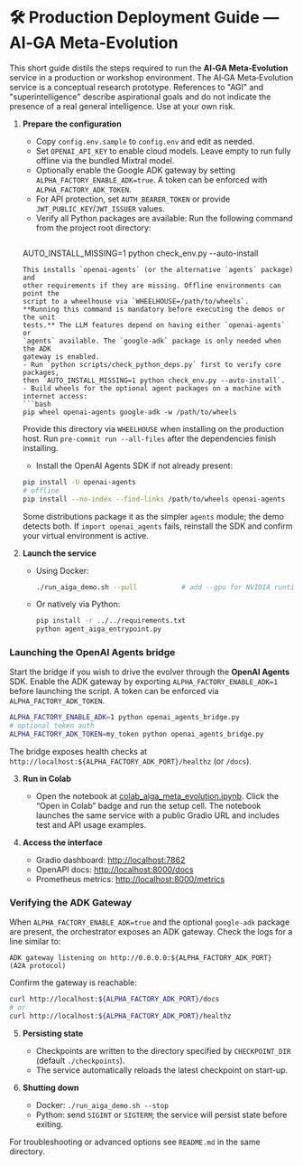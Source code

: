 # 🛠️ Production Deployment Guide — AI‑GA Meta‑Evolution

This short guide distils the steps required to run the **AI‑GA Meta‑Evolution** service in a production or workshop environment.
The AI‑GA Meta‑Evolution service is a conceptual research prototype. References to "AGI" and "superintelligence" describe aspirational goals and do not indicate the presence of a real general intelligence. Use at your own risk.

1. **Prepare the configuration**
   - Copy `config.env.sample` to `config.env` and edit as needed.
   - Set `OPENAI_API_KEY` to enable cloud models. Leave empty to run fully offline via the bundled Mixtral model.
   - Optionally enable the Google ADK gateway by setting `ALPHA_FACTORY_ENABLE_ADK=true`. A token can be enforced with `ALPHA_FACTORY_ADK_TOKEN`.
   - For API protection, set `AUTH_BEARER_TOKEN` or provide `JWT_PUBLIC_KEY`/`JWT_ISSUER` values.
   - Verify all Python packages are available:
     Run the following command from the project root directory:
     ```bash
    AUTO_INSTALL_MISSING=1 python check_env.py --auto-install
     ```
     This installs `openai-agents` (or the alternative `agents` package) and
     other requirements if they are missing. Offline environments can point the
     script to a wheelhouse via `WHEELHOUSE=/path/to/wheels`.
     **Running this command is mandatory before executing the demos or the unit
     tests.** The LLM features depend on having either `openai-agents` or
     `agents` available. The `google-adk` package is only needed when the ADK
     gateway is enabled.
   - Run `python scripts/check_python_deps.py` first to verify core packages,
     then `AUTO_INSTALL_MISSING=1 python check_env.py --auto-install`.
   - Build wheels for the optional agent packages on a machine with internet access:
     ```bash
     pip wheel openai-agents google-adk -w /path/to/wheels
     ```
     Provide this directory via `WHEELHOUSE` when installing on the production host.
Run `pre-commit run --all-files` after the dependencies finish installing.
   - Install the OpenAI Agents SDK if not already present:
    ```bash
    pip install -U openai-agents
    # offline
    pip install --no-index --find-links /path/to/wheels openai-agents
    ```
    Some distributions package it as the simpler `agents` module; the demo
    detects both. If `import openai_agents` fails, reinstall the SDK and
     confirm your virtual environment is active.

2. **Launch the service**
   - Using Docker:
     ```bash
     ./run_aiga_demo.sh --pull           # add --gpu for NVIDIA runtime
     ```
   - Or natively via Python:
     ```bash
     pip install -r ../../requirements.txt
     python agent_aiga_entrypoint.py
     ```

### Launching the OpenAI Agents bridge

Start the bridge if you wish to drive the evolver through the **OpenAI Agents**
SDK.  Enable the ADK gateway by exporting `ALPHA_FACTORY_ENABLE_ADK=1` before
launching the script.  A token can be enforced via
`ALPHA_FACTORY_ADK_TOKEN`.

```bash
ALPHA_FACTORY_ENABLE_ADK=1 python openai_agents_bridge.py
# optional token auth
ALPHA_FACTORY_ADK_TOKEN=my_token python openai_agents_bridge.py
```

The bridge exposes health checks at
`http://localhost:${ALPHA_FACTORY_ADK_PORT}/healthz` (or `/docs`).

3. **Run in Colab**
   - Open the notebook at
     [colab_aiga_meta_evolution.ipynb](colab_aiga_meta_evolution.ipynb).
     Click the “Open in Colab” badge and run the setup cell. The notebook
     launches the same service with a public Gradio URL and includes test
     and API usage examples.

4. **Access the interface**
   - Gradio dashboard: [http://localhost:7862](http://localhost:7862)
   - OpenAPI docs: [http://localhost:8000/docs](http://localhost:8000/docs)
   - Prometheus metrics: [http://localhost:8000/metrics](http://localhost:8000/metrics)

### Verifying the ADK Gateway
When `ALPHA_FACTORY_ENABLE_ADK=true` and the optional `google-adk` package are
present, the orchestrator exposes an ADK gateway.  Check the logs for a line
similar to:

```
ADK gateway listening on http://0.0.0.0:${ALPHA_FACTORY_ADK_PORT}  (A2A protocol)
```

Confirm the gateway is reachable:

```bash
curl http://localhost:${ALPHA_FACTORY_ADK_PORT}/docs
# or
curl http://localhost:${ALPHA_FACTORY_ADK_PORT}/healthz
```

5. **Persisting state**
   - Checkpoints are written to the directory specified by `CHECKPOINT_DIR` (default `./checkpoints`).
   - The service automatically reloads the latest checkpoint on start-up.

6. **Shutting down**
   - Docker: `./run_aiga_demo.sh --stop`
   - Python: send `SIGINT` or `SIGTERM`; the service will persist state before exiting.

For troubleshooting or advanced options see `README.md` in the same directory.

